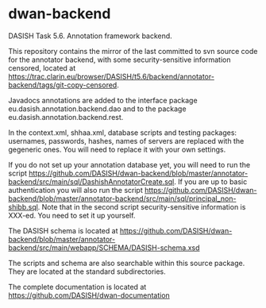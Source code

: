# dwan-backend
DASISH Task 5.6. Annotation framework backend.

This repository contains the mirror of the last committed to svn source code for the annotator backend, with some security-sensitive information censored, located at https://trac.clarin.eu/browser/DASISH/t5.6/backend/annotator-backend/tags/git-copy-censored.

Javadocs annotations are added to the interface package eu.dasish.annotation.backend.dao and to the package eu.dasish.annotation.backend.rest. 

In the context.xml, shhaa.xml, database scripts and testing packages: usernames, passwords, hashes, names of servers are replaced with the gegeneric ones. You will need to replace it with your own settings.

If you do not set up your annotation database yet, you will need to run the script https://github.com/DASISH/dwan-backend/blob/master/annotator-backend/src/main/sql/DashishAnnotatorCreate.sql. If you are up to basic authentication you will also run the script https://github.com/DASISH/dwan-backend/blob/master/annotator-backend/src/main/sql/principal_non-shibb.sql.  Note that in the second script security-sensitive information is XXX-ed. You need to set it up yourself. 

The DASISH schema is located at https://github.com/DASISH/dwan-backend/blob/master/annotator-backend/src/main/webapp/SCHEMA/DASISH-schema.xsd

The scripts and schema are also searchable within this source package. They are located at the standard subdirectories. 

The complete documentation is located at https://github.com/DASISH/dwan-documentation


